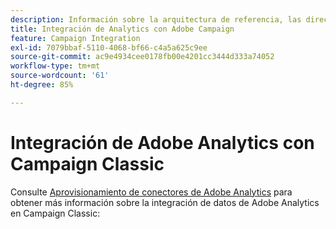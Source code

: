 ```yaml
---
description: Información sobre la arquitectura de referencia, las directrices, los pasos de configuración y las pruebas que los especialistas en implementación deben seguir al integrar Adobe Analytics con Adobe Campaign.
title: Integración de Analytics con Adobe Campaign
feature: Campaign Integration
exl-id: 7079bbaf-5110-4068-bf66-c4a5a625c9ee
source-git-commit: ac9e4934cee0178fb00e4201cc3444d333a74052
workflow-type: tm+mt
source-wordcount: '61'
ht-degree: 85%

---
```


# Integración de Adobe Analytics con Campaign Classic

Consulte [Aprovisionamiento de conectores de Adobe Analytics](https://experienceleague.adobe.com/docs/campaign-classic/using/getting-started/connectors/analytics-connector/adobe-analytics-provisioning.html) para obtener más información sobre la integración de datos de Adobe Analytics en Campaign Classic:
